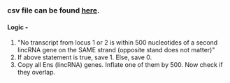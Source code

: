 ### csv file can be found [here](https://drive.google.com/drive/folders/1O-lQxDGxXrBTC4axGWlpWhFOucBO3XTm?usp=sharing).<br/>
#### Logic - <br/>
1) "No transcript from locus 1 or 2 is within 500 nucleotides of a second <br/>
lincRNA gene on the SAME strand (opposite stand does not matter)"<br/>
2) If above statement is true, save 1. Else, save 0.<br/>
3) Copy all Ens (lincRNA) genes. Inflate one of them by 500. Now check if they overlap. <br/>
